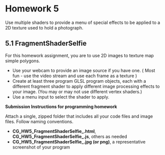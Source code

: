 # Homework 5
Use multiple shaders to provide a menu of special effects to be applied to a 2D texture used to hold a photograph.
## 5.1 FragmentShaderSelfie
For this homework assignment, you are to use 2D images to texture map simple polygons.

- Use your webcam to provide an image source if you have one. ( Most fun - use the video stream and use each frame as a texture )
- Create at least three program GLSL program objects, each with a different fragment shader to apply different image processing effects to your image. (You may or may not use different vertex shaders.)
- Use a menu input to select the shader to apply.

**Submission Instructions for programming homework**

Attach a single, zipped folder that includes all your code files and image files.  Follow naming conventions.

- **CG_HW5_FragmentShaderSelfie_<yourname>.html**, **CG_HW5_FragmentShaderSelfie_<yourname>.js**, others as needed
- **CG_HW5_FragmentShaderSelfie_<yourname>.jpg (or png)**, a representative screenshot of your program
